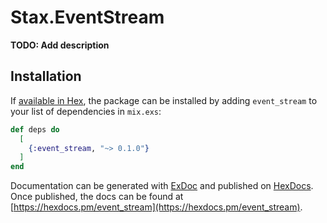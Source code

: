 # Stax.EventStream

**TODO: Add description**

## Installation

If [available in Hex](https://hex.pm/docs/publish), the package can be installed
by adding `event_stream` to your list of dependencies in `mix.exs`:

```elixir
def deps do
  [
    {:event_stream, "~> 0.1.0"}
  ]
end
```

Documentation can be generated with [ExDoc](https://github.com/elixir-lang/ex_doc)
and published on [HexDocs](https://hexdocs.pm). Once published, the docs can
be found at [https://hexdocs.pm/event_stream](https://hexdocs.pm/event_stream).

